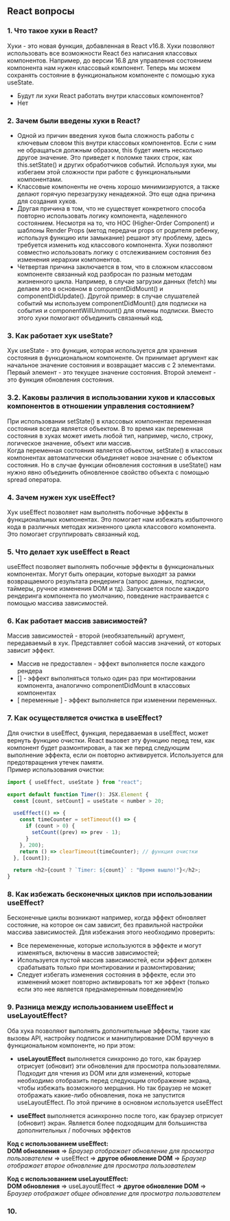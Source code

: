 ## React вопросы

### 1. Что такое хуки в React?

Хуки - это новая функция, добавленная в React v16.8. Хуки позволяют использовать все возможности React без написания классовых компонентов. Например, до версии 16.8 для управления состоянием компонента нам нужен классовый компонент. Теперь мы можем сохранять состояние в функциональном компоненте с помощью хука useState.

- Будут ли хуки React работать внутри классовых компонентов?
- Нет

### 2. Зачем были введены хуки в React?

- Одной из причин введения хуков была сложность работы с ключевым словом this внутри классовых компонентов. Если с ним не обращаться должным образом, this будет иметь несколько другое значение. Это приведет к поломке таких строк, как this.setState() и других обработчиков событий. Используя хуки, мы избегаем этой сложности при работе с функциональными компонентами.
- Классовые компоненты не очень хорошо минимизируются, а также делают горячую перезагрузку ненадежной. Это еще одна причина для создания хуков.
- Другая причина в том, что не существует конкретного способа повторно использовать логику компонента, наделенного состоянием. Несмотря на то, что HOC (Higher-Order Component) и шаблоны Render Props (метод передачи props от родителя ребенку, используя функцию или замыкание) решают эту проблему, здесь требуется изменить код классового компонента. Хуки позволяют совместно использовать логику с отслеживанием состояния без изменения иерархии компонентов.
- Четвертая причина заключается в том, что в сложном классовом компоненте связанный код разбросан по разным методам жизненного цикла. Например, в случае загрузки данных (fetch) мы делаем это в основном в componentDidMount() и componentDidUpdate(). Другой пример: в случае слушателей событий мы используем componentDidMount() для подписки на события и componentWillUnmount() для отмены подписки. Вместо этого хуки помогают объединить связанный код.

### 3. Как работает хук useState?

Хук useState - это функция, которая используется для хранения состояния в функциональном компоненте. Он принимает аргумент как начальное значение состояния и возвращает массив с 2 элементами. Первый элемент - это текущее значение состояния. Второй элемент - это функция обновления состояния.

### 3.2. Каковы различия в использовании хуков и классовых компонентов в отношении управления состоянием?

При использовании setState() в классовых компонентах переменная состояния всегда является объектом. В то время как переменная состояния в хуках может иметь любой тип, например, число, строку, логическое значение, объект или массив.  
Когда переменная состояния является объектом, setState() в классовых компонентах автоматически объединяет новое значение с объектом состояния. Но в случае функции обновления состояния в useState() нам нужно явно объединить обновленное свойство объекта с помощью spread оператора.

### 4. Зачем нужен хук useEffect?

Хук useEffect позволяет нам выполнять побочные эффекты в функциональных компонентах. Это помогает нам избежать избыточного кода в различных методах жизненного цикла классового компонента. Это помогает сгруппировать связанный код.

### 5. Что делает хук useEffect в React

useEffect позволяет выполнять побочные эффекты в функциональных компонентах. Могут быть операции, которые выходят за рамки возвращаемого результата рендеринга (запрос данных, подписки, таймеры, ручное изменения DOM и тд). Запускается после каждого рендеринга компонента по умолчанию, поведение настраивается с помощью массива зависимостей.

### 6. Как работает массив зависимостей?

Массив зависимостей - второй (необязательный) аргумент, передаваемый в хук. Представляет собой массив значений, от которых зависит эффект.

- Массив не предоставлен - эффект выполняется после каждого рендера
- [] - эффект выполняться только один раз при монтировании компонента, аналогично componentDidMount в классовых компонентах
- [ переменные ] - эффект выполняется при изменении переменных.

### 7. Как осуществляется очистка в useEffect?

Для очистки в useEffect, функция, передаваемая в useEffect, может вернуть функцию очистки. React вызовет эту функцию перед тем, как компонент будет размонтирован, а так же перед следующим выполнение эффекта, если он повторно активируется. Используется для предотвращения утечек памяти.  
Пример использования очистки:

```javascript
import { useEffect, useState } from "react";

export default function Timer(): JSX.Element {
  const [count, setCount] = useState < number > 20;

  useEffect(() => {
    const timeCounter = setTimeout(() => {
      if (count > 0) {
        setCount((prev) => prev - 1);
      }
    }, 200);
    return () => clearTimeout(timeCounter); // функция очистки
  }, [count]);

  return <h2>{count ? `Timer: ${count}` : "Время вышло!"}</h2>;
}
```

### 8. Как избежать бесконечных циклов при использовании useEffect?

Бесконечные циклы возникают например, когда эффект обновляет состояние, на которое он сам зависит, без правильной настройки массива зависимостей. Для избежания этого необходимо проверить:

- Все перемененные, которые используются в эффекте и могут изменяться, включены в массив зависимостей;
- Используется пустой массив зависимостей, если эффект должен срабатывать только при монтировании и размонтировании;
- Следует избегать изменения состояния в эффекте, если это изменений может повторно активировать тот же эффект (только если это нее является преднамеренным поведением)ю

### 9. Разница между использованием useEffect и useLayoutEffect?

Оба хука позволяют выполнять дополнительные эффекты, такие как вызовы API, настройку подписок и манипулирование DOM вручную в функциональном компоненте, но при этом:

- **useLayoutEffect** выполняется синхронно до того, как браузер отрисует (обновит) эти обновления для просмотра пользователями. Подходит для чтения из DOM или для изменений, которые необходимо отобразить перед следующим отображение экрана, чтобы избежать возможного мерцания. Но так браузер не может отображать какие-либо обновления, пока не запустится useLayoutEffect. По этой причине в основном используется useEffect

- **useEffect** выполняется асинхронно после того, как браузер отрисует (обновит) экран. Является более подходящим для большинства дополнительных / побочных эффектов

**Код с использованием useEffect:**  
**DOM обновления** => _Браузер отображает обновление для просмотра пользователем_ => useEffect => **другое обновление DOM** => _Браузер отображает второе обновление для просмотра пользователем_

**Код с использованием useLayoutEffect:**  
**DOM обновления** => useLayoutEffect => **другое обновление DOM** => _Браузер отображает общее обновление для просмотра пользователем_

### 10.
